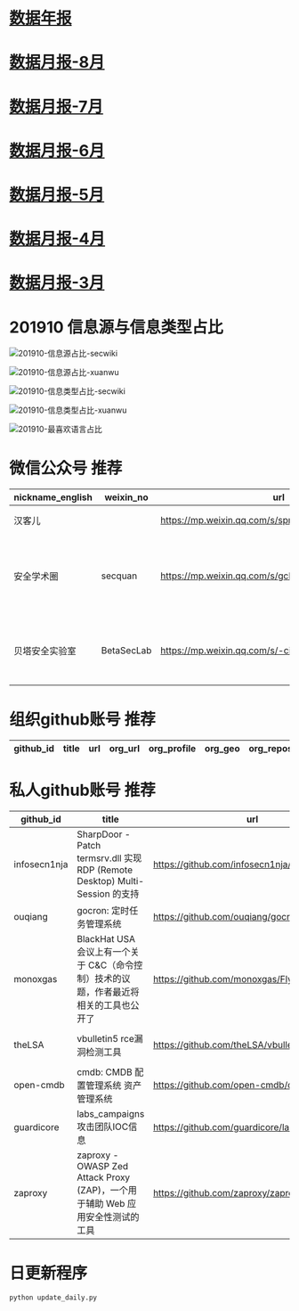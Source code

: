 # [数据年报](README_YEAR.md)
# [数据月报-8月](README_8.md)
# [数据月报-7月](README_7.md)
# [数据月报-6月](README_6.md)
# [数据月报-5月](README_5.md)
# [数据月报-4月](README_4.md)
# [数据月报-3月](README_3.md)
# 201910 信息源与信息类型占比
![201910-信息源占比-secwiki](data/img/domain/201910-信息源占比-secwiki.png)

![201910-信息源占比-xuanwu](data/img/domain/201910-信息源占比-xuanwu.png)

![201910-信息类型占比-secwiki](data/img/tag/201910-信息类型占比-secwiki.png)

![201910-信息类型占比-xuanwu](data/img/tag/201910-信息类型占比-xuanwu.png)

![201910-最喜欢语言占比](data/img/language/201910-最喜欢语言占比.png)

# 微信公众号 推荐
| nickname_english | weixin_no | url | title| 
| --- | --- | --- | ---| 
| 汉客儿 |  | https://mp.weixin.qq.com/s/spmYrBPK9kuEoOixl9yRRA | 沙箱：概述 | 1| 
| 安全学术圈 | secquan | https://mp.weixin.qq.com/s/gcBN3slkqwkDW_I24OB_ug | 浅析公共GitHub存储库中的秘密泄露 | 1| 
| 贝塔安全实验室 | BetaSecLab | https://mp.weixin.qq.com/s/-citnkfwGai7KQCIp9G99w | 反弹shell的学习总结 - Part 1 | 2| 


# 组织github账号 推荐
| github_id | title | url | org_url | org_profile | org_geo | org_repositories | org_people | org_projects | repo_lang | repo_star | repo_forks| 
| --- | --- | --- | --- | --- | --- | --- | --- | --- | --- | --- | ---| 


# 私人github账号 推荐
| github_id | title | url | p_url | p_profile | p_loc | p_company | p_repositories | p_projects | p_stars | p_followers | p_following | repo_lang | repo_star | repo_forks | 
| --- | --- | --- | --- | --- | --- | --- | --- | --- | --- | --- | --- | --- | --- | ---| 
| infosecn1nja | SharpDoor - Patch termsrv.dll 实现 RDP (Remote Desktop) Multi-Session 的支持 | https://github.com/infosecn1nja/SharpDoor | None | Security Researcher/Red/Purple Teaming/Adversary Simulation/Threat Hunter. Contributors of Atomic Red Team, PS Empire, Mitre ATT&CK Framework, LOLBas, and more. | Jakarta, Indonesia | None | 32 | 0 | 656 | 643 | 71 | Python,C#,Shell | 2600 | 739 | 1| 
| ouqiang | gocron: 定时任务管理系统 | https://github.com/ouqiang/gocron | None | to be a better man | Xiamen, China | None | 12 | 0 | 106 | 186 | 1 | Go,PHP | 1900 | 433 | 1| 
| monoxgas | BlackHat USA 会议上有一个关于 C&C（命令控制）技术的议题，作者最近将相关的工具也公开了 | https://github.com/monoxgas/FlyingAFalseFlag | None |  | Utah, United States | Silent Break Security | 16 | 0 | 31 | 145 | 1 | C#,Python,PowerShell,C++ | 488 | 143 | 1| 
| theLSA | vbulletin5 rce漏洞检测工具 | https://github.com/theLSA/vbulletin5-rce | http://www.lsablog.com | I like network security,penestration and programming(python,c/c++,php,java,ect),welcome to communicate with me! | China | None | 33 | 0 | 19 | 90 | 19 | Python | 134 | 42 | 1| 
| open-cmdb | cmdb: CMDB 配置管理系统 资产管理系统 | https://github.com/open-cmdb/cmdb | None |  | Shanghai | None | 2 | 0 | 2 | 35 | 0 | Python,JavaScript | 413 | 166 | 1| 
| guardicore | labs_campaigns 攻击团队IOC信息 | https://github.com/guardicore/labs_campaigns | None | None | None | None | 0 | 0 | 0 | 0 | 0 | C,TypeScript,Java,Python,JavaScript,C++,CoffeeScript,C# | 0 | 0 | 1| 
| zaproxy | zaproxy - OWASP Zed Attack Proxy (ZAP)，一个用于辅助 Web 应用安全性测试的工具 | https://github.com/zaproxy/zaproxy | None | None | None | None | 0 | 0 | 0 | 0 | 0 | Java,C#,JavaScript,Python,HTML,Go,PHP,Rust | 6300 | 1200 | 1| 



# 日更新程序
`python update_daily.py`
